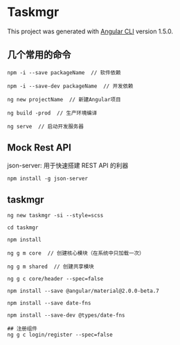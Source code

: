 # Taskmgr

This project was generated with [Angular CLI](https://github.com/angular/angular-cli) version 1.5.0.

## 几个常用的命令

    npm -i --save packageName  // 软件依赖

    npm -i --save-dev packageName  // 开发依赖

    ng new projectName  // 新建Angular项目

    ng build -prod  // 生产环境编译

    ng serve  // 启动开发服务器

## Mock Rest API

json-server: 用于快速搭建 REST API 的利器

    npm install -g json-server

## taskmgr

    ng new taskmgr -si --style=scss

    cd taskmgr

    npm install

    ng g m core  // 创建核心模块（在系统中只加载一次）

    ng g m shared  // 创建共享模块

    ng g c core/header --spec=false

    npm install --save @angular/material@2.0.0-beta.7
    
    npm install --save date-fns
    
    npm install --save-dev @types/date-fns
    
    ## 注册组件
    ng g c login/register --spec=false
